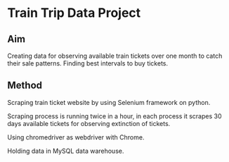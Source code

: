 # Train Trip Data Project

## Aim
Creating data for observing available train tickets over one month to catch their sale patterns. Finding best intervals to buy tickets.

## Method
Scraping train ticket website by using Selenium framework on python.

Scraping process is running twice in a hour, in each process it scrapes 30 days available tickets for observing extinction of tickets.

Using chromedriver as webdriver with Chrome.

Holding data in MySQL data warehouse.

